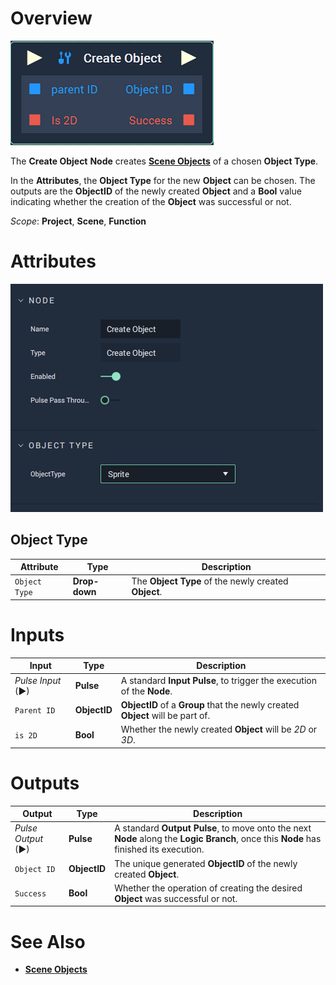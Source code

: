 # Overview

![The Create Object Node.](../../.gitbook/assets/node-create-object2.png)

The **Create Object** **Node** creates [**Scene Objects**](../../objects-and-types/scene-objects/README.md) of a chosen **Object Type**.

In the **Attributes**, the **Object Type** for the new **Object** can be chosen. The outputs are the **ObjectID** of the newly created **Object** and a **Bool** value indicating whether the creation of the **Object** was successful or not.

*Scope*: **Project**, **Scene**, **Function**

# Attributes

![The Create Object Node Attributes.](../../.gitbook/assets/node-create-object2-attr.png)

## Object Type

|Attribute|Type|Description|
|---|---|---|
| `Object Type` | **Drop-down** | The **Object Type** of the newly created **Object**. |

# Inputs

|Input|Type|Description|
|---|---|---|
|*Pulse Input* (►)|**Pulse**|A standard **Input Pulse**, to trigger the execution of the **Node**.|
| `Parent ID` | **ObjectID** | **ObjectID** of a **Group** that the newly created **Object** will be part of. |
| `is 2D` | **Bool** | Whether the newly created **Object** will be *2D* or *3D*. |

# Outputs

|Output|Type|Description|
|---|---|---|
|*Pulse Output* (►)|**Pulse**|A standard **Output Pulse**, to move onto the next **Node** along the **Logic Branch**, once this **Node** has finished its execution.|
| `Object ID` | **ObjectID** | The unique generated **ObjectID** of the newly created **Object**. |
| `Success` | **Bool** | Whether the operation of creating the desired **Object** was successful or not. |

# See Also

* [**Scene Objects**](../../objects-and-types/scene-objects/README.md)



